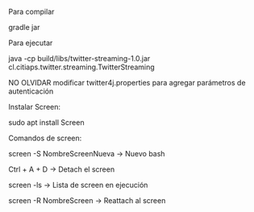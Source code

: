 Para compilar

  gradle jar

Para ejecutar

  java -cp build/libs/twitter-streaming-1.0.jar cl.citiaps.twitter.streaming.TwitterStreaming

 NO OLVIDAR modificar twitter4j.properties para agregar parámetros de autenticación

 Instalar Screen:

 sudo apt install Screen

 Comandos de screen:

  screen -S NombreScreenNueva -> Nuevo bash

  Ctrl + A + D -> Detach el screen

  screen -ls -> Lista de screen en ejecución

  screen -R NombreScreen -> Reattach al screen
